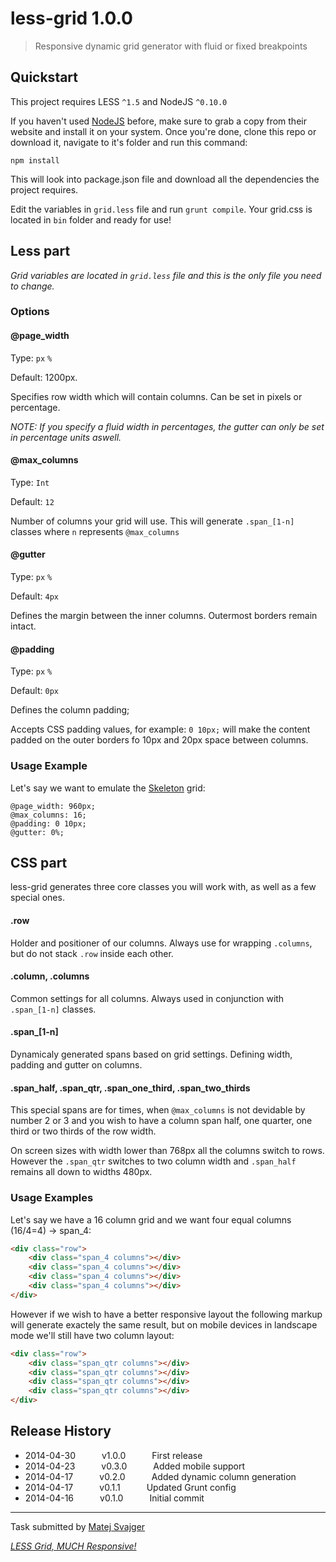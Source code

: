 less-grid 1.0.0
=========

> Responsive dynamic grid generator with fluid or fixed breakpoints


## Quickstart
This project requires LESS `^1.5` and NodeJS `^0.10.0`

If you haven't used [NodeJS](http://nodejs.org/) before, make sure to grab a copy from their website and install it on your system. Once you're done, clone this repo or download it, navigate to it's folder and run this command:

```shell
npm install
```
This will look into package.json file and download all the dependencies the project requires.


Edit the variables in `grid.less` file and run `grunt compile`. Your grid.css is located in `bin` folder and ready for use!


## Less part

_Grid variables are located in `grid.less` file and this is the only file you need to change._

### Options

#### @page_width
Type: `px` `%`

Default: 1200px.

Specifies row width which will contain columns. Can be set in pixels or percentage.

_NOTE: If you specify a fluid width in percentages, the gutter can only be set in percentage units aswell._

#### @max_columns
Type: `Int`

Default: `12`

Number of columns your grid will use. This will generate `.span_[1-n]` classes where `n` represents `@max_columns` 

#### @gutter
Type: `px` `%`

Default: `4px`

Defines the margin between the inner columns. Outermost borders remain intact.

#### @padding
Type: `px` `%`

Default: `0px`

Defines the column padding; 

Accepts CSS padding values, for example: `0 10px;` will make the content padded on the outer borders fo 10px and 20px space between columns.


### Usage Example

Let's say we want to emulate the [Skeleton](http://www.getskeleton.com) grid:
```less
@page_width: 960px;
@max_columns: 16;
@padding: 0 10px;
@gutter: 0%;
```


## CSS part

less-grid generates three core classes you will work with, as well as a few special ones. 

#### .row

Holder and positioner of our columns. Always use for wrapping `.columns`, but do not stack `.row` inside each other.

#### .column, .columns

Common settings for all columns. Always used in conjunction with `.span_[1-n]` classes.

#### .span_[1-n]

Dynamicaly generated spans based on grid settings. Defining width, padding and gutter on columns.

#### .span_half, .span_qtr, .span_one_third, .span_two_thirds

This special spans are for times, when `@max_columns` is not devidable by number 2 or 3 and you wish to have a column span half, one quarter, one third or two thirds of the row width.

On screen sizes with width lower than 768px all the columns switch to rows. However the `.span_qtr` switches to two column width and `.span_half` remains all down to widths  480px.


### Usage Examples

Let's say we have a 16 column grid and we want four equal columns (16/4=4) -> span_4:
```html
<div class="row">
	<div class="span_4 columns"></div>
	<div class="span_4 columns"></div>
	<div class="span_4 columns"></div>
	<div class="span_4 columns"></div>
</div>
```

However if we wish to have a better responsive layout the following markup will generate exactely the same result, but on mobile devices in landscape mode we'll still have two column layout:
```html
<div class="row">
	<div class="span_qtr columns"></div>
	<div class="span_qtr columns"></div>
	<div class="span_qtr columns"></div>
	<div class="span_qtr columns"></div>
</div>
```

## Release History

 * 2014-04-30   v1.0.0   First release
 * 2014-04-23   v0.3.0   Added mobile support
 * 2014-04-17   v0.2.0   Added dynamic column generation
 * 2014-04-17   v0.1.1   Updated Grunt config
 * 2014-04-16   v0.1.0   Initial commit
---

Task submitted by [Matej Svajger](mailto://hello@matejsvajger.com/)

*[LESS Grid, MUCH Responsive!](http://i0.kym-cdn.com/photos/images/newsfeed/000/581/296/c09.jpg)*
